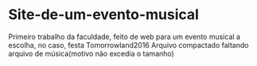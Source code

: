 # Site-de-um-evento-musical
Primeiro trabalho da faculdade, feito de web para um evento musical a escolha, no caso, festa Tomorrowland2016
Arquivo compactado faltando arquivo de música(motivo não excedia o tamanho)
